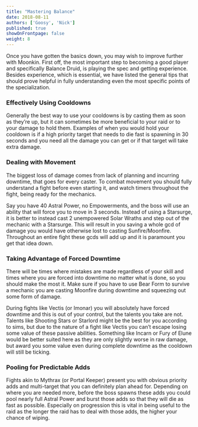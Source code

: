 ```yaml
---
title: "Mastering Balance"
date: 2018-08-11
authors: ['Goosy', 'Nick']
published: true
showOnFrontpage: false
weight: 8
---
```


Once you have gotten the basics down, you may wish to improve further with Moonkin. First off, the most important step to becoming a good player and specifically Balance Druid, is playing the spec and getting experience. Besides experience, which is essential, we have listed the general tips that should prove helpful in fully understanding even the most specific points of the specialization.

### Effectively Using Cooldowns

Generally the best way to use your cooldowns is by casting them as soon as they’re up, but it can sometimes be more beneficial to your raid or to your damage to hold them. Examples of when you would hold your cooldown is if a high priority target that needs to die fast is spawning in 30 seconds and you need all the damage you can get or if that target will take extra damage.

### Dealing with Movement

The biggest loss of damage comes from lack of planning and incurring downtime, that goes for every caster. To combat movement you should fully understand a fight before even starting it, and watch timers throughout the fight, being ready for the mechanics. 

Say you have 40 Astral Power, no Empowerments, and the boss will use an ability that will force you to move in 3 seconds. Instead of using a Starsurge, it is better to instead cast 2 unempowered Solar Wraths and step out of the mechanic with a Starsurge. This will result in you saving a whole gcd of damage you would have otherwise lost to casting Sunfire/Moonfire. Throughout an entire fight these gcds will add up and it is paramount you get that idea down. 

### Taking Advantage of Forced Downtime

There will be times where mistakes are made regardless of your skill and times where you are forced into downtime no matter what is done, so you should make the most it. Make sure if you have to use Bear Form to survive a mechanic you are casting Moonfire during downtime and squeezing out some form of damage.

During fights like Vectis (or Imonar) you will absolutely have forced downtime and this is out of your control, but the talents you take are not. Talents like Shooting Stars or Starlord might be the best for you according to sims, but due to the nature of a fight like Vectis you can’t escape losing some value of these passive abilities. Something like Incarn or Fury of Elune would be better suited here as they are only slightly worse in raw damage, but award you some value even during complete downtime as the cooldown will still be ticking.

### Pooling for Predictable Adds

Fights akin to Mythrax (or Portal Keeper) present you with obvious priority adds and multi-target that you can definitely plan ahead for. Depending on where you are needed more, before the boss spawns these adds you could pool nearly full Astral Power and burst those adds so that they will die as fast as possible. Especially on progression this is vital in being useful to the raid as the longer the raid has to deal with those adds, the higher your chance of wiping.
